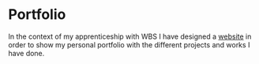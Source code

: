 # Portfolio
In the context of my apprenticeship with WBS I have designed a [website](https://portfolio-borja-gandia.netlify.app/) in order to show my personal portfolio with the different projects and works I have done.
